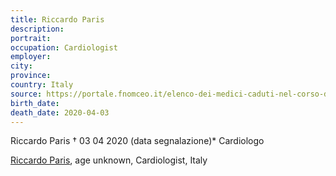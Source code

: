 ```yaml
---
title: Riccardo Paris
description: 
portrait: 
occupation: Cardiologist
employer: 
city: 
province: 
country: Italy
source: https://portale.fnomceo.it/elenco-dei-medici-caduti-nel-corso-dellepidemia-di-covid-19/
birth_date: 
death_date: 2020-04-03
---
```


Riccardo Paris † 03 04 2020 (data segnalazione)*
Cardiologo

<a href="https://portale.fnomceo.it/elenco-dei-medici-caduti-nel-corso-dellepidemia-di-covid-19/">Riccardo Paris</a>, age unknown, Cardiologist, Italy
